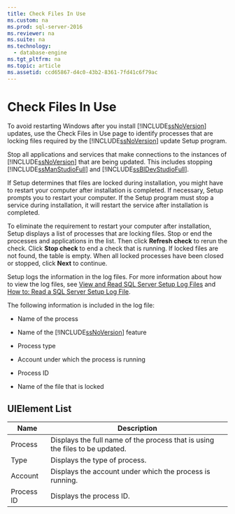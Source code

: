 ```yaml
---
title: Check Files In Use
ms.custom: na
ms.prod: sql-server-2016
ms.reviewer: na
ms.suite: na
ms.technology: 
  - database-engine
ms.tgt_pltfrm: na
ms.topic: article
ms.assetid: ccd65867-d4c0-43b2-8361-7fd41c6f79ac
---
```

# Check Files In Use
  To avoid restarting Windows after you install [!INCLUDE[ssNoVersion](../../Token\Other/ssNoVersion_md.md)] updates, use the Check Files in Use page to identify processes that are locking files required by the [!INCLUDE[ssNoVersion](../../Token\Other/ssNoVersion_md.md)] update Setup program.  
  
 Stop all applications and services that make connections to the instances of [!INCLUDE[ssNoVersion](../../Token\Other/ssNoVersion_md.md)] that are being updated. This includes stopping [!INCLUDE[ssManStudioFull](../../Token\Other/ssManStudioFull_md.md)] and [!INCLUDE[ssBIDevStudioFull](../../Token\Other/ssBIDevStudioFull_md.md)].  
  
 If Setup determines that files are locked during installation, you might have to restart your computer after installation is completed. If necessary, Setup prompts you to restart your computer. If the Setup program must stop a service during installation, it will restart the service after installation is completed.  
  
 To eliminate the requirement to restart your computer after installation, Setup displays a list of processes that are locking files. Stop or end the processes and applications in the list. Then click **Refresh check** to rerun the check. Click **Stop check** to end a check that is running. If locked files are not found, the table is empty. When all locked processes have been closed or stopped, click **Next** to continue.  
  
 Setup logs the information in the log files. For more information about how to view the log files, see [View and Read SQL Server Setup Log Files](../../Topics\TopicNameNotContainA/View-and-Read-SQL-Server-Setup-Log-Files.md) and [How to: Read a SQL Server Setup Log File](http://go.microsoft.com/fwlink/?LinkID=134490).  
  
 The following information is included in the log file:  
  
-   Name of the process  
  
-   Name of the [!INCLUDE[ssNoVersion](../../Token\Other/ssNoVersion_md.md)] feature  
  
-   Process type  
  
-   Account under which the process is running  
  
-   Process ID  
  
-   Name of the file that is locked  
  
## UIElement List  
  
|Name|Description|  
|----------|-----------------|  
|Process|Displays the full name of the process that is using the files to be updated.|  
|Type|Displays the type of process.|  
|Account|Displays the account under which the process is running.|  
|Process ID|Displays the process ID.|  
  
  